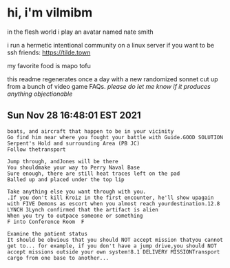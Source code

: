 # hi, i'm vilmibm

in the flesh world i play an avatar named nate smith

i run a hermetic intentional community on a linux server if you want to be ssh friends: https://tilde.town

my favorite food is mapo tofu

this readme regenerates once a day with a new randomized sonnet cut up from a bunch of video game FAQs.
_please do let me know if it produces anything objectionable_

## Sun Nov 28 16:48:01 EST 2021

    boats, and aircraft that happen to be in your vicinity
    Go find him near where you fought your battle with Guide.GOOD SOLUTION
    Serpent's Hold and surrounding Area (PB JC)
    Follow thetransport
    
    Jump through, andJones will be there
    You shouldmake your way to Perry Naval Base
    Sure enough, there are still heat traces left on the pad
    Balled up and placed under the top lip
    
    Take anything else you want through with you.
    .If you don't kill Kroiz in the first encounter, he'll show upagain with FIVE Demons as escort when you almost reach yourdestination.12.8 LYNCH 3Lynch confirmed that the artifact is alien
    When you try to outpace someone or something
    F into Conference Room 	F
    
    Examine the patient status
    It should be obvious that you should NOT accept mission thatyou cannot get to... for example, if you don't have a jump drive,you should NOT accept missions outside your own system!8.1 DELIVERY MISSIONTransport cargo from one base to another...
